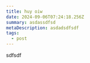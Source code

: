 ```yaml
---
title: huy oiw
date: 2024-09-06T07:24:18.256Z
summary: asdassdfsd
metaDescription: asdadsdfsdf
tags:
  - post
---
```

sdfsdf